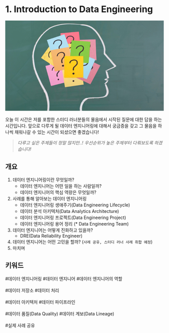 # 1. Introduction to Data Engineering

![오늘 이 시간은 저를 포함한 스터디 러너분들의 물음에서 시작된 질문에 대한 답을 하는 시간입니다. 앞으로 다루게 될 데이터 엔지니어링에 대해서 궁금증을 갖고 그 물음을 하나씩 채워나갈 수 있는 시간이 되셨으면 좋겠습니다!](images/1.0_intro.png)

오늘 이 시간은 저를 포함한 스터디 러너분들의 물음에서 시작된 질문에 대한 답을 하는 시간입니다. 앞으로 다루게 될 데이터 엔지니어링에 대해서 궁금증을 갖고 그 물음을 하나씩 채워나갈 수 있는 시간이 되셨으면 좋겠습니다!

> *다루고 싶은 주제들이 정말 많지만..! 우선순위가 높은 주제부터 다뤄보도록 하겠습니다!*

## 개요
1. 데이터 엔지니어링이란 무엇일까?
   - 데이터 엔지니어는 어떤 일을 하는 사람일까?
   - 데이터 엔지니어의 핵심 역량은 무엇일까?
2. 사례를 통해 알아보는 데이터 엔지니어링
   - 데이터 엔지니어링 생애주기(Data Engineering Lifecycle)
   - 데이터 분석 아키텍처(Data Analytics Architecture)
   - 데이터 엔지니어링 프로젝트(Data Engineering Project)
   - 데이터 엔지니어링 용어 정리 (* Data Engineering Team)
3. 데이터 엔지니어는 어떻게 진화하고 있을까?
    - DRE(Data Reliability Engineer)
4. 데이터 엔지니어는 어떤 고민을 할까? (`사례 공유, 스터디 러너 사례 취합 예정`)
5. 마치며

## 키워드
#데이터 엔지니어링 #데이터 엔지니어 #데이터 엔지니어의 역할 <br></br>
#데이터 저장소 #데이터 처리 <br></br>
#데이터 아키텍처 #데이터 파이프라인 <br></br>
#데이터 품질(Data Quality)
#데이터 계보(Data Lineage)<br></br> 
#실제 사례 공유